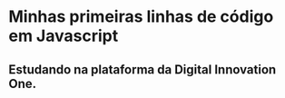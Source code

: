 # Minhas primeiras linhas de código em Javascript

## Estudando na plataforma da Digital Innovation One.
